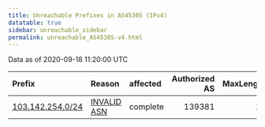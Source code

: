 ```yaml
---
title: Unreachable Prefixes in AS45305 (IPv4)
datatable: true
sidebar: unreachable_sidebar
permalink: unreachable_AS45305-v4.html
---
```


Data as of 2020-09-18 11:20:00 UTC


<div class="datatable-begin"></div>

| Prefix                                                     | Reason                                                                                                  | affected   |   Authorized AS |   MaxLength | Anchor                                       |   unreachable /24s |
|:-----------------------------------------------------------|:--------------------------------------------------------------------------------------------------------|:-----------|----------------:|------------:|:---------------------------------------------|-------------------:|
| [103.142.254.0/24](https://stat.ripe.net/103.142.254.0/24) | [INVALID ASN](https://rpki-validator.ripe.net/announcement-preview?asn=AS45305&prefix=103.142.254.0/24) | complete   |          139381 |          24 | [APNIC](unreachable_APNIC_RPKI_Root-v4.html) |                  1 |

<div class="datatable-end"></div>